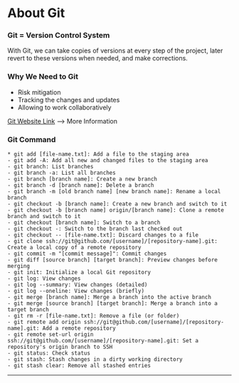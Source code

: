 # About Git

### Git = Version Control System



With Git, we can take copies of versions at every step of the project, later revert to these versions when needed, and make corrections.





### Why We Need to Git



* Risk mitigation
* Tracking the changes and updates
* Allowing to work collaboratively


[Git Website Link](https://git-scm.com/about) --> More Information



### Git Command
```
* git add [file-name.txt]: Add a file to the staging area
- git add -A: Add all new and changed files to the staging area
- git branch: List branches
- git branch -a: List all branches
- git branch [branch name]: Create a new branch
- git branch -d [branch name]: Delete a branch
- git branch -m [old branch name] [new branch name]: Rename a local branch
- git checkout -b [branch name]: Create a new branch and switch to it
- git checkout -b [branch name] origin/[branch name]: Clone a remote branch and switch to it
- git checkout [branch name]: Switch to a branch
- git checkout -: Switch to the branch last checked out
- git checkout -- [file-name.txt]: Discard changes to a file
- git clone ssh://git@github.com/[username]/[repository-name].git: Create a local copy of a remote repository
- git commit -m "[commit message]": Commit changes
- git diff [source branch] [target branch]: Preview changes before merging
- git init: Initialize a local Git repository
- git log: View changes
- git log --summary: View changes (detailed)
- git log --oneline: View changes (briefly)
- git merge [branch name]: Merge a branch into the active branch
- git merge [source branch] [target branch]: Merge a branch into a target branch
- git rm -r [file-name.txt]: Remove a file (or folder)
- git remote add origin ssh://git@github.com/[username]/[repository-name].git: Add a remote repository
- git remote set-url origin ssh://git@github.com/[username]/[repository-name].git: Set a repository's origin branch to SSH
- git status: Check status
- git stash: Stash changes in a dirty working directory
- git stash clear: Remove all stashed entries
```

---
